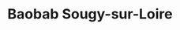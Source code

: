 ---
title: "Baobab Sougy-sur-Loire"
url: /sougy-sur-loire/baobab-sougy-sur-loire/
shop: Garten-Center
---